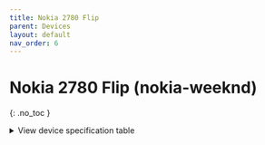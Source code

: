 ```yaml
---
title: Nokia 2780 Flip
parent: Devices
layout: default
nav_order: 6
---
```

# Nokia 2780 Flip (nokia-weeknd)
{: .no_toc }

<details markdown="block">
  <summary>View device specification table</summary>
<table>
  <thead><tr><th colspan="2">Nokia 2780 Flip 4G (nokia-weeknd)</th></tr></thead>
  <tbody>
    <tr><td>Released</td><td>15 November 2022</td></tr>
    <tr><td>Model</td><td>TA-1420</td></tr>
  <tr><td colspan="2"><strong>Specifications</strong></td></tr>
    <tr><td>SoC</td><td>Qualcomm QM215 Snapdragon 215<br>(4 * 1.3GHz Cortex-A53)</td></tr>
    <tr><td>RAM</td><td>512MB LPDDR3</td></tr>
    <tr><td>GPU</td><td>Adreno 308</td></tr>
    <tr><td>Storage</td><td>4GB eMMC 4.5 (+ up to 32GB microSDHC card)</td></tr>
    <tr><td>Network</td><td>2G GSM, 3G UMTS, 4G LTE Cat4 150/50Mbps<br><em>+ US: band 2, 4, 5, 7, 12, 13, 17, 25, 26, 66, 71, 41 (HPUE)</em><br>VoLTE/VoWiFi with HD Voice support<br>Single SIM (Nano-SIM)</td></tr>
    <tr><td>Screen</td><td>Main: 320 * 240 (143 PPI), 2.7 inches QVGA TFT LCD 1M colors<br>External: 160 * 128 (115 PPI), 1.77 inches TFT LCD</td></tr>
    <tr><td>Bluetooth</td><td>4.2, A2DP</td></tr>
    <tr><td>Wi-Fi</td><td>802.11b/g/n, 2.4GHz, Hotspot</td></tr>
    <tr><td>Peripherals</td><td>GPS, GLONASS</td></tr>
    <tr><td>Cameras</td><td>Rear: 5MP with fixed focus, LED flash</td></tr>
    <tr><td>Dimensions<br>(HWD)</td><td>Open: 202.1 * 58 * 11.47 (mm) 7.96 * 2.28 * 0.45 (in)<br>Closed: 110.2 * 58 * 19.5 (mm) 4.33 * 2.28 * 0.77 (in)</td></tr>
    <tr><td>Weight</td><td>131.2g (4.62oz)</td></tr>
    <tr><td>Ports</td><td>- USB Type-C 2.0 charging &amp; data transferring port<br>- 3.5mm headphone jack</td></tr>
    <tr><td>Specials</td><td>- SOS emergency button: text location and call 5 preset contacts<br>- IP52 drip resistant</td></tr>
    <tr><td>Battery</td><td>Removable Li-Ion 1450mAh (HE402), 5W wired charging</td></tr>
  <tr><td colspan="2"><strong>KaiOS info</strong></td></tr>
    <tr><td>Version</td><td>KaiOS 3.1</td></tr>
    <tr><td>WA VoIP</td><td>Not available</td></tr>
    <tr><td>Build no.</td><td>Unknown</td></tr>
  </tbody>
</table>
</details>